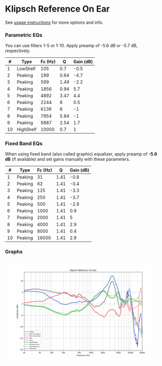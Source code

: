 # Klipsch Reference On Ear
See [usage instructions](https://github.com/jaakkopasanen/AutoEq#usage) for more options and info.

### Parametric EQs
You can use filters 1-5 or 1-10. Apply preamp of -5.6 dB or -5.7 dB, respectively.

|   # | Type      |   Fc (Hz) |    Q |   Gain (dB) |
|-----|-----------|-----------|------|-------------|
|   1 | LowShelf  |       105 | 0.7  |        -0.5 |
|   2 | Peaking   |       199 | 0.64 |        -4.7 |
|   3 | Peaking   |       599 | 1.49 |        -2.2 |
|   4 | Peaking   |      1856 | 0.94 |         5.7 |
|   5 | Peaking   |      4892 | 3.47 |         4.4 |
|   6 | Peaking   |      2244 | 6    |         0.5 |
|   7 | Peaking   |      6136 | 6    |        -1   |
|   8 | Peaking   |      7954 | 5.84 |        -1   |
|   9 | Peaking   |      9887 | 2.54 |         1.7 |
|  10 | HighShelf |     10000 | 0.7  |         1   |

### Fixed Band EQs
When using fixed band (also called graphic) equalizer, apply preamp of **-5.6 dB** (if available) and set gains manually with these parameters.

|   # | Type    |   Fc (Hz) |    Q |   Gain (dB) |
|-----|---------|-----------|------|-------------|
|   1 | Peaking |        31 | 1.41 |        -0.8 |
|   2 | Peaking |        62 | 1.41 |        -0.4 |
|   3 | Peaking |       125 | 1.41 |        -3.3 |
|   4 | Peaking |       250 | 1.41 |        -3.7 |
|   5 | Peaking |       500 | 1.41 |        -2.9 |
|   6 | Peaking |      1000 | 1.41 |         0.9 |
|   7 | Peaking |      2000 | 1.41 |         5   |
|   8 | Peaking |      4000 | 1.41 |         2.9 |
|   9 | Peaking |      8000 | 1.41 |         0.4 |
|  10 | Peaking |     16000 | 1.41 |         2.9 |

### Graphs
![](./Klipsch%20Reference%20On%20Ear.png)
